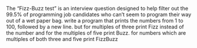 The “Fizz-Buzz test” is an interview question designed to help filter out the 99.5% of programming job candidates who can’t seem to program their way out of a wet paper bag. write a program that prints the numbers from 1 to 100, followed by a new line. but for multiples of three print Fizz instead of the number and for the multiples of five print Buzz. for numbers which are multiples of both three and five print FizzBuzz
